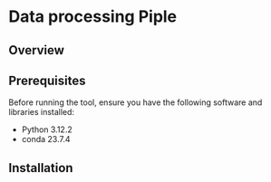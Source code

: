 # Data processing Piple

## Overview

## Prerequisites

Before running the tool, ensure you have the following software and libraries installed:

- Python 3.12.2
- conda 23.7.4

## Installation